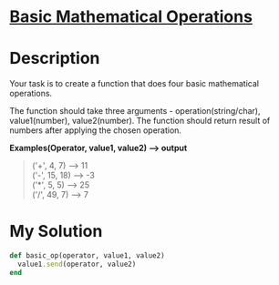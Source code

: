 # [Basic Mathematical Operations](https://www.codewars.com/kata/57356c55867b9b7a60000bd7)

# Description
Your task is to create a function that does four basic mathematical operations.

The function should take three arguments - operation(string/char), value1(number), value2(number).
The function should return result of numbers after applying the chosen operation.

**Examples(Operator, value1, value2) --> output**

>('+', 4, 7) --> 11\
('-', 15, 18) --> -3\
('*', 5, 5) --> 25\
('/', 49, 7) --> 7

# My Solution
```ruby
def basic_op(operator, value1, value2)
  value1.send(operator, value2)
end
```
